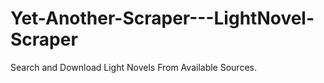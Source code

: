 # Yet-Another-Scraper---LightNovel-Scraper
Search and Download Light Novels From Available Sources.
